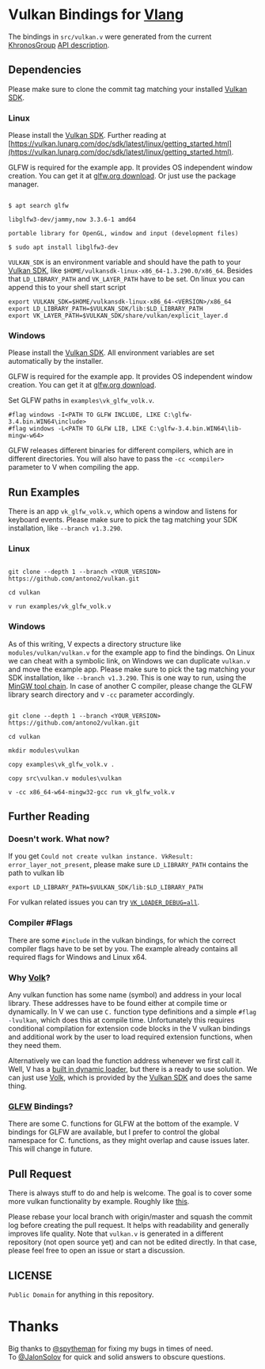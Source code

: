 

# Vulkan Bindings for [Vlang](https://vlang.io/)
The bindings in `src/vulkan.v` were generated from the current [KhronosGroup](https://github.com/KhronosGroup/) [API description](https://github.com/KhronosGroup/Vulkan-Docs/blob/main/xml/vk.xml).

## Dependencies
Please make sure to clone the commit tag matching your installed [Vulkan SDK](https://vulkan.lunarg.com/doc/sdk/latest/).

### Linux
Please install the [Vulkan SDK](https://vulkan.lunarg.com/sdk/home).
Further reading at [https://vulkan.lunarg.com/doc/sdk/latest/linux/getting_started.html](https://vulkan.lunarg.com/doc/sdk/latest/linux/getting_started.html).

GLFW is required for the example app. It provides OS independent window creation.
You can get it at [glfw.org download](https://www.glfw.org/download.html).
Or just use the package manager.
```

$ apt search glfw

libglfw3-dev/jammy,now 3.3.6-1 amd64

portable library for OpenGL, window and input (development files)

$ sudo apt install libglfw3-dev

```
`VULKAN_SDK` is an environment variable and should have the path to your [Vulkan SDK](https://vulkan.lunarg.com/doc/sdk/latest/), like `$HOME/vulkansdk-linux-x86_64-1.3.290.0/x86_64`. Besides that `LD_LIBRARY_PATH` and `VK_LAYER_PATH` have to be set. On linux you can append this to your shell start script
```
export VULKAN_SDK=$HOME/vulkansdk-linux-x86_64-<VERSION>/x86_64
export LD_LIBRARY_PATH=$VULKAN_SDK/lib:$LD_LIBRARY_PATH
export VK_LAYER_PATH=$VULKAN_SDK/share/vulkan/explicit_layer.d
```

### Windows
Please install the [Vulkan SDK](https://vulkan.lunarg.com/sdk/home).
All environment variables are set automatically by the installer.

GLFW is required for the example app. It provides OS independent window creation.
You can get it at [glfw.org download](https://www.glfw.org/download.html).

Set GLFW paths in `examples\vk_glfw_volk.v`.
```
#flag windows -I<PATH TO GLFW INCLUDE, LIKE C:\glfw-3.4.bin.WIN64\include>
#flag windows -L<PATH TO GLFW LIB, LIKE C:\glfw-3.4.bin.WIN64\lib-mingw-w64>
```
GLFW releases different binaries for different compilers, which are in different directories.
You will also have to pass the `-cc <compiler>` parameter to V when compiling the app.

## Run Examples
There is an app `vk_glfw_volk.v`, which opens a window and listens for keyboard events.
Please make sure to pick the tag matching your SDK installation, like `--branch v1.3.290`.
### Linux
```

git clone --depth 1 --branch <YOUR_VERSION> https://github.com/antono2/vulkan.git

cd vulkan

v run examples/vk_glfw_volk.v

```
### Windows
As of this writing, V expects a directory structure like `modules/vulkan/vulkan.v` for the example app to find the bindings. On Linux we can cheat with a symbolic link, on Windows we can duplicate `vulkan.v` and move the example app. Please make sure to pick the tag matching your SDK installation, like `--branch v1.3.290`.
This is one way to run, using the [MinGW tool chain](https://github.com/niXman/mingw-builds-binaries). In case of another C compiler, please change the GLFW library search directory and v `-cc` parameter accordingly.

```

git clone --depth 1 --branch <YOUR_VERSION> https://github.com/antono2/vulkan.git

cd vulkan

mkdir modules\vulkan

copy examples\vk_glfw_volk.v .

copy src\vulkan.v modules\vulkan

v -cc x86_64-w64-mingw32-gcc run vk_glfw_volk.v

```


## Further Reading
### Doesn't work. What now?
If you get `Could not create vulkan instance. VkResult: error_layer_not_present`, please make sure `LD_LIBRARY_PATH` contains the path to vulkan lib
```
export LD_LIBRARY_PATH=$VULKAN_SDK/lib:$LD_LIBRARY_PATH
```

For vulkan related issues you can try [`VK_LOADER_DEBUG=all`](https://github.com/KhronosGroup/Vulkan-Loader/blob/main/docs/LoaderInterfaceArchitecture.md#active-environment-variables).

### Compiler #Flags
There are some `#include` in the vulkan bindings, for which the correct compiler flags have to be set by you.
The example already contains all required flags for Windows and Linux x64.

### Why [Volk](https://github.com/zeux/volk)?
Any vulkan function has some name (symbol) and address in your local library. These addresses have to be found either at compile time or dynamically.
In V we can use `C.` function type definitions and a simple `#flag -lvulkan`, which does this at compile time.
Unfortunately this requires conditional compilation for extension code blocks in the V vulkan bindings and additional work by the user to load required extension functions, when they need them.

Alternatively we can load the function address whenever we first call it. Well, V has a [built in dynamic loader](https://modules.vlang.io/dl.loader.html), but there is a ready to use solution. We can just use [Volk](https://github.com/zeux/volk), which is provided by the [Vulkan SDK](https://vulkan.lunarg.com/doc/sdk/latest/) and does the same thing.

### [GLFW](https://www.glfw.org/download.html) Bindings?
There are some C. functions for GLFW at the bottom of the example. V bindings for GLFW are available, but I prefer to control the global namespace for C. functions, as they might overlap and cause issues later. This will change in future.

## Pull Request
There is always stuff to do and help is welcome. The goal is to cover some more vulkan functionality by example. Roughly like [this](https://github.com/SaschaWillems/Vulkan).

Please rebase your local branch with origin/master and squash the commit log before creating the pull request.
It helps with readability and generally improves life quality.
Note that `vulkan.v` is generated in a different repository (not open source yet) and can not be edited directly.
In that case, please feel free to open an issue or start a discussion.

## LICENSE

`Public Domain` for anything in this repository.


# Thanks
Big thanks to [@spytheman](https://github.com/spytheman) for fixing my bugs in times of need.</br>
To [@JalonSolov](https://github.com/JalonSolov) for quick and solid answers to obscure questions.

